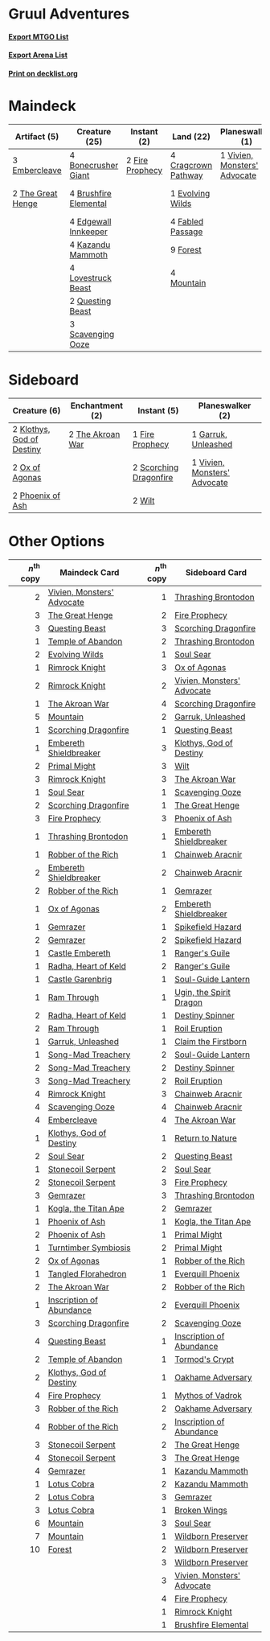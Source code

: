 # Gruul Adventures

#### [Export MTGO List](../collection/Gruul%20Adventures/Gruul%20Adventures.txt)
#### [Export Arena List](../collection/Gruul%20Adventures/Gruul%20Adventures_arena.txt)
#### [Print on decklist.org](http://decklist.org/?deckmain=4%09Bonecrusher%20Giant%0A4%09Brushfire%20Elemental%0A4%09Cragcrown%20Pathway%0A4%09Edgewall%20Innkeeper%0A3%09Embercleave%0A1%09Evolving%20Wilds%0A4%09Fabled%20Passage%0A2%09Fire%20Prophecy%0A9%09Forest%0A4%09Kazandu%20Mammoth%0A4%09Lovestruck%20Beast%0A4%09Mountain%0A1%09Primal%20Might%0A2%09Questing%20Beast%0A3%09Scavenging%20Ooze%0A4%09Shatterskull%20Smashing%0A2%09The%20Great%20Henge%0A1%09Vivien,%20Monsters'%20Advocate&deckside=1%09Fire%20Prophecy%0A1%09Garruk,%20Unleashed%0A2%09Klothys,%20God%20of%20Destiny%0A2%09Ox%20of%20Agonas%0A2%09Phoenix%20of%20Ash%0A2%09Scorching%20Dragonfire%0A2%09The%20Akroan%20War%0A1%09Vivien,%20Monsters'%20Advocate%0A2%09Wilt)
# Maindeck

|                                        Artifact (5)                                        |                                         Creature (25)                                          |                                       Instant (2)                                        |                                          Land (22)                                           |                                           Planeswalker (1)                                            |                                           Sorcery (5)                                            |
|--------------------------------------------------------------------------------------------|------------------------------------------------------------------------------------------------|------------------------------------------------------------------------------------------|----------------------------------------------------------------------------------------------|-------------------------------------------------------------------------------------------------------|--------------------------------------------------------------------------------------------------|
|3 [Embercleave](http://gatherer.wizards.com/Pages/Card/Details.aspx?multiverseid=473082)    |4 [Bonecrusher Giant](http://gatherer.wizards.com/Pages/Card/Details.aspx?multiverseid=473077)  |2 [Fire Prophecy](http://gatherer.wizards.com/Pages/Card/Details.aspx?multiverseid=479636)|4 [Cragcrown Pathway](http://gatherer.wizards.com/Pages/Card/Details.aspx?multiverseid=491915)|1 [Vivien, Monsters' Advocate](http://gatherer.wizards.com/Pages/Card/Details.aspx?multiverseid=479695)|1 [Primal Might](http://gatherer.wizards.com/Pages/Card/Details.aspx?multiverseid=485520)         |
|2 [The Great Henge](http://gatherer.wizards.com/Pages/Card/Details.aspx?multiverseid=473123)|4 [Brushfire Elemental](http://gatherer.wizards.com/Pages/Card/Details.aspx?multiverseid=491872)|                                                                                          |1 [Evolving Wilds](http://gatherer.wizards.com/Pages/Card/Details.aspx?multiverseid=426944)   |                                                                                                       |4 [Shatterskull Smashing](http://gatherer.wizards.com/Pages/Card/Details.aspx?multiverseid=491802)|
|                                                                                            |4 [Edgewall Innkeeper](http://gatherer.wizards.com/Pages/Card/Details.aspx?multiverseid=473113) |                                                                                          |4 [Fabled Passage](http://gatherer.wizards.com/Pages/Card/Details.aspx?multiverseid=473206)   |                                                                                                       |                                                                                                  |
|                                                                                            |4 [Kazandu Mammoth](http://gatherer.wizards.com/Pages/Card/Details.aspx?multiverseid=491835)    |                                                                                          |9 [Forest](http://gatherer.wizards.com/Pages/Card/Details.aspx?multiverseid=439860)           |                                                                                                       |                                                                                                  |
|                                                                                            |4 [Lovestruck Beast](http://gatherer.wizards.com/Pages/Card/Details.aspx?multiverseid=473127)   |                                                                                          |4 [Mountain](http://gatherer.wizards.com/Pages/Card/Details.aspx?multiverseid=439859)         |                                                                                                       |                                                                                                  |
|                                                                                            |2 [Questing Beast](http://gatherer.wizards.com/Pages/Card/Details.aspx?multiverseid=473133)     |                                                                                          |                                                                                              |                                                                                                       |                                                                                                  |
|                                                                                            |3 [Scavenging Ooze](http://gatherer.wizards.com/Pages/Card/Details.aspx?multiverseid=420783)    |                                                                                          |                                                                                              |                                                                                                       |                                                                                                  |


# Sideboard

|                                            Creature (6)                                            |                                      Enchantment (2)                                      |                                           Instant (5)                                           |                                           Planeswalker (2)                                            |
|----------------------------------------------------------------------------------------------------|-------------------------------------------------------------------------------------------|-------------------------------------------------------------------------------------------------|-------------------------------------------------------------------------------------------------------|
|2 [Klothys, God of Destiny](http://gatherer.wizards.com/Pages/Card/Details.aspx?multiverseid=476471)|2 [The Akroan War](http://gatherer.wizards.com/Pages/Card/Details.aspx?multiverseid=476375)|1 [Fire Prophecy](http://gatherer.wizards.com/Pages/Card/Details.aspx?multiverseid=479636)       |1 [Garruk, Unleashed](http://gatherer.wizards.com/Pages/Card/Details.aspx?multiverseid=485506)         |
|2 [Ox of Agonas](http://gatherer.wizards.com/Pages/Card/Details.aspx?multiverseid=476398)           |                                                                                           |2 [Scorching Dragonfire](http://gatherer.wizards.com/Pages/Card/Details.aspx?multiverseid=473101)|1 [Vivien, Monsters' Advocate](http://gatherer.wizards.com/Pages/Card/Details.aspx?multiverseid=479695)|
|2 [Phoenix of Ash](http://gatherer.wizards.com/Pages/Card/Details.aspx?multiverseid=476399)         |                                                                                           |2 [Wilt](http://gatherer.wizards.com/Pages/Card/Details.aspx?multiverseid=479696)                |                                                                                                       |


# Other Options

|*n*<sup>th</sup> copy|                                            Maindeck Card                                            |*n*<sup>th</sup> copy|                                           Sideboard Card                                            |
|--------------------:|-----------------------------------------------------------------------------------------------------|--------------------:|-----------------------------------------------------------------------------------------------------|
|                    2|[Vivien, Monsters' Advocate](http://gatherer.wizards.com/Pages/Card/Details.aspx?multiverseid=479695)|                    1|[Thrashing Brontodon](http://gatherer.wizards.com/Pages/Card/Details.aspx?multiverseid=456570)       |
|                    3|[The Great Henge](http://gatherer.wizards.com/Pages/Card/Details.aspx?multiverseid=473123)           |                    2|[Fire Prophecy](http://gatherer.wizards.com/Pages/Card/Details.aspx?multiverseid=479636)             |
|                    3|[Questing Beast](http://gatherer.wizards.com/Pages/Card/Details.aspx?multiverseid=473133)            |                    3|[Scorching Dragonfire](http://gatherer.wizards.com/Pages/Card/Details.aspx?multiverseid=473101)      |
|                    1|[Temple of Abandon](http://gatherer.wizards.com/Pages/Card/Details.aspx?multiverseid=373711)         |                    2|[Thrashing Brontodon](http://gatherer.wizards.com/Pages/Card/Details.aspx?multiverseid=456570)       |
|                    2|[Evolving Wilds](http://gatherer.wizards.com/Pages/Card/Details.aspx?multiverseid=426944)            |                    1|[Soul Sear](http://gatherer.wizards.com/Pages/Card/Details.aspx?multiverseid=485483)                 |
|                    1|[Rimrock Knight](http://gatherer.wizards.com/Pages/Card/Details.aspx?multiverseid=473099)            |                    3|[Ox of Agonas](http://gatherer.wizards.com/Pages/Card/Details.aspx?multiverseid=476398)              |
|                    2|[Rimrock Knight](http://gatherer.wizards.com/Pages/Card/Details.aspx?multiverseid=473099)            |                    2|[Vivien, Monsters' Advocate](http://gatherer.wizards.com/Pages/Card/Details.aspx?multiverseid=479695)|
|                    1|[The Akroan War](http://gatherer.wizards.com/Pages/Card/Details.aspx?multiverseid=476375)            |                    4|[Scorching Dragonfire](http://gatherer.wizards.com/Pages/Card/Details.aspx?multiverseid=473101)      |
|                    5|[Mountain](http://gatherer.wizards.com/Pages/Card/Details.aspx?multiverseid=439859)                  |                    2|[Garruk, Unleashed](http://gatherer.wizards.com/Pages/Card/Details.aspx?multiverseid=485506)         |
|                    1|[Scorching Dragonfire](http://gatherer.wizards.com/Pages/Card/Details.aspx?multiverseid=473101)      |                    1|[Questing Beast](http://gatherer.wizards.com/Pages/Card/Details.aspx?multiverseid=473133)            |
|                    1|[Embereth Shieldbreaker](http://gatherer.wizards.com/Pages/Card/Details.aspx?multiverseid=473084)    |                    3|[Klothys, God of Destiny](http://gatherer.wizards.com/Pages/Card/Details.aspx?multiverseid=476471)   |
|                    2|[Primal Might](http://gatherer.wizards.com/Pages/Card/Details.aspx?multiverseid=485520)              |                    3|[Wilt](http://gatherer.wizards.com/Pages/Card/Details.aspx?multiverseid=479696)                      |
|                    3|[Rimrock Knight](http://gatherer.wizards.com/Pages/Card/Details.aspx?multiverseid=473099)            |                    3|[The Akroan War](http://gatherer.wizards.com/Pages/Card/Details.aspx?multiverseid=476375)            |
|                    1|[Soul Sear](http://gatherer.wizards.com/Pages/Card/Details.aspx?multiverseid=485483)                 |                    1|[Scavenging Ooze](http://gatherer.wizards.com/Pages/Card/Details.aspx?multiverseid=420783)           |
|                    2|[Scorching Dragonfire](http://gatherer.wizards.com/Pages/Card/Details.aspx?multiverseid=473101)      |                    1|[The Great Henge](http://gatherer.wizards.com/Pages/Card/Details.aspx?multiverseid=473123)           |
|                    3|[Fire Prophecy](http://gatherer.wizards.com/Pages/Card/Details.aspx?multiverseid=479636)             |                    3|[Phoenix of Ash](http://gatherer.wizards.com/Pages/Card/Details.aspx?multiverseid=476399)            |
|                    1|[Thrashing Brontodon](http://gatherer.wizards.com/Pages/Card/Details.aspx?multiverseid=456570)       |                    1|[Embereth Shieldbreaker](http://gatherer.wizards.com/Pages/Card/Details.aspx?multiverseid=473084)    |
|                    1|[Robber of the Rich](http://gatherer.wizards.com/Pages/Card/Details.aspx?multiverseid=473100)        |                    1|[Chainweb Aracnir](http://gatherer.wizards.com/Pages/Card/Details.aspx?multiverseid=476418)          |
|                    2|[Embereth Shieldbreaker](http://gatherer.wizards.com/Pages/Card/Details.aspx?multiverseid=473084)    |                    2|[Chainweb Aracnir](http://gatherer.wizards.com/Pages/Card/Details.aspx?multiverseid=476418)          |
|                    2|[Robber of the Rich](http://gatherer.wizards.com/Pages/Card/Details.aspx?multiverseid=473100)        |                    1|[Gemrazer](http://gatherer.wizards.com/Pages/Card/Details.aspx?multiverseid=479675)                  |
|                    1|[Ox of Agonas](http://gatherer.wizards.com/Pages/Card/Details.aspx?multiverseid=476398)              |                    2|[Embereth Shieldbreaker](http://gatherer.wizards.com/Pages/Card/Details.aspx?multiverseid=473084)    |
|                    1|[Gemrazer](http://gatherer.wizards.com/Pages/Card/Details.aspx?multiverseid=479675)                  |                    1|[Spikefield Hazard](http://gatherer.wizards.com/Pages/Card/Details.aspx?multiverseid=491809)         |
|                    2|[Gemrazer](http://gatherer.wizards.com/Pages/Card/Details.aspx?multiverseid=479675)                  |                    2|[Spikefield Hazard](http://gatherer.wizards.com/Pages/Card/Details.aspx?multiverseid=491809)         |
|                    1|[Castle Embereth](http://gatherer.wizards.com/Pages/Card/Details.aspx?multiverseid=473201)           |                    1|[Ranger's Guile](http://gatherer.wizards.com/Pages/Card/Details.aspx?multiverseid=249973)            |
|                    1|[Radha, Heart of Keld](http://gatherer.wizards.com/Pages/Card/Details.aspx?multiverseid=485547)      |                    2|[Ranger's Guile](http://gatherer.wizards.com/Pages/Card/Details.aspx?multiverseid=249973)            |
|                    1|[Castle Garenbrig](http://gatherer.wizards.com/Pages/Card/Details.aspx?multiverseid=473202)          |                    1|[Soul-Guide Lantern](http://gatherer.wizards.com/Pages/Card/Details.aspx?multiverseid=476488)        |
|                    1|[Ram Through](http://gatherer.wizards.com/Pages/Card/Details.aspx?multiverseid=479690)               |                    1|[Ugin, the Spirit Dragon](http://gatherer.wizards.com/Pages/Card/Details.aspx?multiverseid=391948)   |
|                    2|[Radha, Heart of Keld](http://gatherer.wizards.com/Pages/Card/Details.aspx?multiverseid=485547)      |                    1|[Destiny Spinner](http://gatherer.wizards.com/Pages/Card/Details.aspx?multiverseid=476419)           |
|                    2|[Ram Through](http://gatherer.wizards.com/Pages/Card/Details.aspx?multiverseid=479690)               |                    1|[Roil Eruption](http://gatherer.wizards.com/Pages/Card/Details.aspx?multiverseid=491796)             |
|                    1|[Garruk, Unleashed](http://gatherer.wizards.com/Pages/Card/Details.aspx?multiverseid=485506)         |                    1|[Claim the Firstborn](http://gatherer.wizards.com/Pages/Card/Details.aspx?multiverseid=473080)       |
|                    1|[Song-Mad Treachery](http://gatherer.wizards.com/Pages/Card/Details.aspx?multiverseid=491807)        |                    2|[Soul-Guide Lantern](http://gatherer.wizards.com/Pages/Card/Details.aspx?multiverseid=476488)        |
|                    2|[Song-Mad Treachery](http://gatherer.wizards.com/Pages/Card/Details.aspx?multiverseid=491807)        |                    2|[Destiny Spinner](http://gatherer.wizards.com/Pages/Card/Details.aspx?multiverseid=476419)           |
|                    3|[Song-Mad Treachery](http://gatherer.wizards.com/Pages/Card/Details.aspx?multiverseid=491807)        |                    2|[Roil Eruption](http://gatherer.wizards.com/Pages/Card/Details.aspx?multiverseid=491796)             |
|                    4|[Rimrock Knight](http://gatherer.wizards.com/Pages/Card/Details.aspx?multiverseid=473099)            |                    3|[Chainweb Aracnir](http://gatherer.wizards.com/Pages/Card/Details.aspx?multiverseid=476418)          |
|                    4|[Scavenging Ooze](http://gatherer.wizards.com/Pages/Card/Details.aspx?multiverseid=420783)           |                    4|[Chainweb Aracnir](http://gatherer.wizards.com/Pages/Card/Details.aspx?multiverseid=476418)          |
|                    4|[Embercleave](http://gatherer.wizards.com/Pages/Card/Details.aspx?multiverseid=473082)               |                    4|[The Akroan War](http://gatherer.wizards.com/Pages/Card/Details.aspx?multiverseid=476375)            |
|                    1|[Klothys, God of Destiny](http://gatherer.wizards.com/Pages/Card/Details.aspx?multiverseid=476471)   |                    1|[Return to Nature](http://gatherer.wizards.com/Pages/Card/Details.aspx?multiverseid=461102)          |
|                    2|[Soul Sear](http://gatherer.wizards.com/Pages/Card/Details.aspx?multiverseid=485483)                 |                    2|[Questing Beast](http://gatherer.wizards.com/Pages/Card/Details.aspx?multiverseid=473133)            |
|                    1|[Stonecoil Serpent](http://gatherer.wizards.com/Pages/Card/Details.aspx?multiverseid=473197)         |                    2|[Soul Sear](http://gatherer.wizards.com/Pages/Card/Details.aspx?multiverseid=485483)                 |
|                    2|[Stonecoil Serpent](http://gatherer.wizards.com/Pages/Card/Details.aspx?multiverseid=473197)         |                    3|[Fire Prophecy](http://gatherer.wizards.com/Pages/Card/Details.aspx?multiverseid=479636)             |
|                    3|[Gemrazer](http://gatherer.wizards.com/Pages/Card/Details.aspx?multiverseid=479675)                  |                    3|[Thrashing Brontodon](http://gatherer.wizards.com/Pages/Card/Details.aspx?multiverseid=456570)       |
|                    1|[Kogla, the Titan Ape](http://gatherer.wizards.com/Pages/Card/Details.aspx?multiverseid=479682)      |                    2|[Gemrazer](http://gatherer.wizards.com/Pages/Card/Details.aspx?multiverseid=479675)                  |
|                    1|[Phoenix of Ash](http://gatherer.wizards.com/Pages/Card/Details.aspx?multiverseid=476399)            |                    1|[Kogla, the Titan Ape](http://gatherer.wizards.com/Pages/Card/Details.aspx?multiverseid=479682)      |
|                    2|[Phoenix of Ash](http://gatherer.wizards.com/Pages/Card/Details.aspx?multiverseid=476399)            |                    1|[Primal Might](http://gatherer.wizards.com/Pages/Card/Details.aspx?multiverseid=485520)              |
|                    1|[Turntimber Symbiosis](http://gatherer.wizards.com/Pages/Card/Details.aspx?multiverseid=491864)      |                    2|[Primal Might](http://gatherer.wizards.com/Pages/Card/Details.aspx?multiverseid=485520)              |
|                    2|[Ox of Agonas](http://gatherer.wizards.com/Pages/Card/Details.aspx?multiverseid=476398)              |                    1|[Robber of the Rich](http://gatherer.wizards.com/Pages/Card/Details.aspx?multiverseid=473100)        |
|                    1|[Tangled Florahedron](http://gatherer.wizards.com/Pages/Card/Details.aspx?multiverseid=491859)       |                    1|[Everquill Phoenix](http://gatherer.wizards.com/Pages/Card/Details.aspx?multiverseid=479634)         |
|                    2|[The Akroan War](http://gatherer.wizards.com/Pages/Card/Details.aspx?multiverseid=476375)            |                    2|[Robber of the Rich](http://gatherer.wizards.com/Pages/Card/Details.aspx?multiverseid=473100)        |
|                    1|[Inscription of Abundance](http://gatherer.wizards.com/Pages/Card/Details.aspx?multiverseid=491832)  |                    2|[Everquill Phoenix](http://gatherer.wizards.com/Pages/Card/Details.aspx?multiverseid=479634)         |
|                    3|[Scorching Dragonfire](http://gatherer.wizards.com/Pages/Card/Details.aspx?multiverseid=473101)      |                    2|[Scavenging Ooze](http://gatherer.wizards.com/Pages/Card/Details.aspx?multiverseid=420783)           |
|                    4|[Questing Beast](http://gatherer.wizards.com/Pages/Card/Details.aspx?multiverseid=473133)            |                    1|[Inscription of Abundance](http://gatherer.wizards.com/Pages/Card/Details.aspx?multiverseid=491832)  |
|                    2|[Temple of Abandon](http://gatherer.wizards.com/Pages/Card/Details.aspx?multiverseid=373711)         |                    1|[Tormod's Crypt](http://gatherer.wizards.com/Pages/Card/Details.aspx?multiverseid=389723)            |
|                    2|[Klothys, God of Destiny](http://gatherer.wizards.com/Pages/Card/Details.aspx?multiverseid=476471)   |                    1|[Oakhame Adversary](http://gatherer.wizards.com/Pages/Card/Details.aspx?multiverseid=473129)         |
|                    4|[Fire Prophecy](http://gatherer.wizards.com/Pages/Card/Details.aspx?multiverseid=479636)             |                    1|[Mythos of Vadrok](http://gatherer.wizards.com/Pages/Card/Details.aspx?multiverseid=479647)          |
|                    3|[Robber of the Rich](http://gatherer.wizards.com/Pages/Card/Details.aspx?multiverseid=473100)        |                    2|[Oakhame Adversary](http://gatherer.wizards.com/Pages/Card/Details.aspx?multiverseid=473129)         |
|                    4|[Robber of the Rich](http://gatherer.wizards.com/Pages/Card/Details.aspx?multiverseid=473100)        |                    2|[Inscription of Abundance](http://gatherer.wizards.com/Pages/Card/Details.aspx?multiverseid=491832)  |
|                    3|[Stonecoil Serpent](http://gatherer.wizards.com/Pages/Card/Details.aspx?multiverseid=473197)         |                    2|[The Great Henge](http://gatherer.wizards.com/Pages/Card/Details.aspx?multiverseid=473123)           |
|                    4|[Stonecoil Serpent](http://gatherer.wizards.com/Pages/Card/Details.aspx?multiverseid=473197)         |                    3|[The Great Henge](http://gatherer.wizards.com/Pages/Card/Details.aspx?multiverseid=473123)           |
|                    4|[Gemrazer](http://gatherer.wizards.com/Pages/Card/Details.aspx?multiverseid=479675)                  |                    1|[Kazandu Mammoth](http://gatherer.wizards.com/Pages/Card/Details.aspx?multiverseid=491835)           |
|                    1|[Lotus Cobra](http://gatherer.wizards.com/Pages/Card/Details.aspx?multiverseid=438740)               |                    2|[Kazandu Mammoth](http://gatherer.wizards.com/Pages/Card/Details.aspx?multiverseid=491835)           |
|                    2|[Lotus Cobra](http://gatherer.wizards.com/Pages/Card/Details.aspx?multiverseid=438740)               |                    3|[Gemrazer](http://gatherer.wizards.com/Pages/Card/Details.aspx?multiverseid=479675)                  |
|                    3|[Lotus Cobra](http://gatherer.wizards.com/Pages/Card/Details.aspx?multiverseid=438740)               |                    1|[Broken Wings](http://gatherer.wizards.com/Pages/Card/Details.aspx?multiverseid=491827)              |
|                    6|[Mountain](http://gatherer.wizards.com/Pages/Card/Details.aspx?multiverseid=439859)                  |                    3|[Soul Sear](http://gatherer.wizards.com/Pages/Card/Details.aspx?multiverseid=485483)                 |
|                    7|[Mountain](http://gatherer.wizards.com/Pages/Card/Details.aspx?multiverseid=439859)                  |                    1|[Wildborn Preserver](http://gatherer.wizards.com/Pages/Card/Details.aspx?multiverseid=473144)        |
|                   10|[Forest](http://gatherer.wizards.com/Pages/Card/Details.aspx?multiverseid=439860)                    |                    2|[Wildborn Preserver](http://gatherer.wizards.com/Pages/Card/Details.aspx?multiverseid=473144)        |
|                     |                                                                                                     |                    3|[Wildborn Preserver](http://gatherer.wizards.com/Pages/Card/Details.aspx?multiverseid=473144)        |
|                     |                                                                                                     |                    3|[Vivien, Monsters' Advocate](http://gatherer.wizards.com/Pages/Card/Details.aspx?multiverseid=479695)|
|                     |                                                                                                     |                    4|[Fire Prophecy](http://gatherer.wizards.com/Pages/Card/Details.aspx?multiverseid=479636)             |
|                     |                                                                                                     |                    1|[Rimrock Knight](http://gatherer.wizards.com/Pages/Card/Details.aspx?multiverseid=473099)            |
|                     |                                                                                                     |                    1|[Brushfire Elemental](http://gatherer.wizards.com/Pages/Card/Details.aspx?multiverseid=491872)       |


